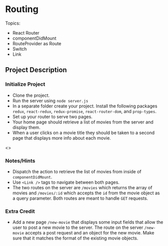 # Routing

Topics:

 * React Router
 * componentDidMount
 * RouteProvider as Route
 * Switch
 * Link


## Project Description

### Initialize Project
  * Clone the project.
  * Run the server using `node server.js`
  * In a separate folder create your project.  Install the following packages `redux`, `react-redux`, `redux-promise`, `react-router-dom`, and `prop-types`.
  * Set up your router to serve two pages.
  * Your home page should retrieve a list of movies from the server and display them.
  * When a user clicks on a movie title they should be taken to a second page that displays more info about each movie.

<>
### Notes/Hints
 * Dispatch the action to retrieve the list of movies from inside of `componentDidMount`.
 * Use `<Link />` tags to navigate between both pages.
 * The two routes on the server are `/movies` which returns the array of movies and `/movies/:id` which accepts the `id` from the movie object as a query parameter.  Both routes are meant to handle `GET` requests.

### Extra Credit
 * Add a new page `/new-movie` that displays some input fields that allow the user to post a new movie to the server.  The route on the server `/new-movie` accepts a post request and an object for the new movie.  Make sure that it matches the format of the existing movie objects.
